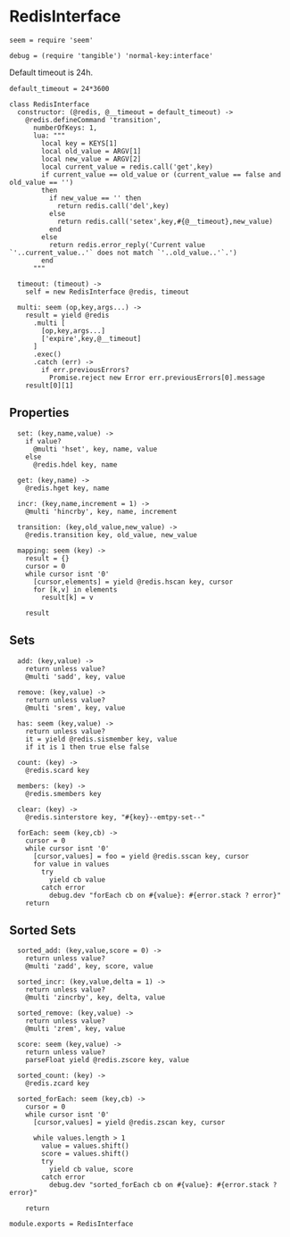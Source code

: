 RedisInterface
==============

    seem = require 'seem'

    debug = (require 'tangible') 'normal-key:interface'

Default timeout is 24h.

    default_timeout = 24*3600

    class RedisInterface
      constructor: (@redis, @__timeout = default_timeout) ->
        @redis.defineCommand 'transition',
          numberOfKeys: 1,
          lua: """
            local key = KEYS[1]
            local old_value = ARGV[1]
            local new_value = ARGV[2]
            local current_value = redis.call('get',key)
            if current_value == old_value or (current_value == false and old_value == '')
            then
              if new_value == '' then
                return redis.call('del',key)
              else
                return redis.call('setex',key,#{@__timeout},new_value)
              end
            else
              return redis.error_reply('Current value `'..current_value..'` does not match `'..old_value..'`.')
            end
          """

      timeout: (timeout) ->
        self = new RedisInterface @redis, timeout

      multi: seem (op,key,args...) ->
        result = yield @redis
          .multi [
            [op,key,args...]
            ['expire',key,@__timeout]
          ]
          .exec()
          .catch (err) ->
            if err.previousErrors?
              Promise.reject new Error err.previousErrors[0].message
        result[0][1]

Properties
----------

      set: (key,name,value) ->
        if value?
          @multi 'hset', key, name, value
        else
          @redis.hdel key, name

      get: (key,name) ->
        @redis.hget key, name

      incr: (key,name,increment = 1) ->
        @multi 'hincrby', key, name, increment

      transition: (key,old_value,new_value) ->
        @redis.transition key, old_value, new_value

      mapping: seem (key) ->
        result = {}
        cursor = 0
        while cursor isnt '0'
          [cursor,elements] = yield @redis.hscan key, cursor
          for [k,v] in elements
            result[k] = v

        result

Sets
----

      add: (key,value) ->
        return unless value?
        @multi 'sadd', key, value

      remove: (key,value) ->
        return unless value?
        @multi 'srem', key, value

      has: seem (key,value) ->
        return unless value?
        it = yield @redis.sismember key, value
        if it is 1 then true else false

      count: (key) ->
        @redis.scard key

      members: (key) ->
        @redis.smembers key

      clear: (key) ->
        @redis.sinterstore key, "#{key}--emtpy-set--"

      forEach: seem (key,cb) ->
        cursor = 0
        while cursor isnt '0'
          [cursor,values] = foo = yield @redis.sscan key, cursor
          for value in values
            try
              yield cb value
            catch error
              debug.dev "forEach cb on #{value}: #{error.stack ? error}"
        return

Sorted Sets
-----------

      sorted_add: (key,value,score = 0) ->
        return unless value?
        @multi 'zadd', key, score, value

      sorted_incr: (key,value,delta = 1) ->
        return unless value?
        @multi 'zincrby', key, delta, value

      sorted_remove: (key,value) ->
        return unless value?
        @multi 'zrem', key, value

      score: seem (key,value) ->
        return unless value?
        parseFloat yield @redis.zscore key, value

      sorted_count: (key) ->
        @redis.zcard key

      sorted_forEach: seem (key,cb) ->
        cursor = 0
        while cursor isnt '0'
          [cursor,values] = yield @redis.zscan key, cursor

          while values.length > 1
            value = values.shift()
            score = values.shift()
            try
              yield cb value, score
            catch error
              debug.dev "sorted_forEach cb on #{value}: #{error.stack ? error}"

        return

    module.exports = RedisInterface
